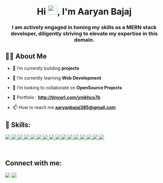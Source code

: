 <!-- 
<a href="#"><img width="100%" height="auto" src="https://i.imgur.com/iXuL1HG.png" height="175px"/></a>
 -->

<h1 align="center">Hi <img src="https://raw.githubusercontent.com/MartinHeinz/MartinHeinz/master/wave.gif" width="30px">, I'm Aaryan Bajaj</h1>
<h3 align="center">I am actively engaged in honing my skills as a MERN stack developer, diligently striving to elevate my expertise in this domain. </h3>


## 🙋‍♂️ About Me

- 🔭 I’m currently building **projects**

- 🌱 I’m currently learning **Web Development**

- 👯 I’m looking to collaborate on **OpenSource Projects**

- 💼 Portfolio : **http://tinyurl.com/ymkhco7b**

- 📫 How to reach me **aaryanbajaj385@gmail.com**

## 🚀 Skills:

<p align="left"> 
<a href="https://www.cplusplus.com/" target="_blank"> <img src="https://img.icons8.com/color/48/000000/c-plus-plus-logo.png"/> </a>
<a href="https://www.oracle.com/java/" target="_blank"> <img src="https://img.icons8.com/color/48/000000/java-coffee-cup-logo.png"/> </a>
<a href="https://www.python.org" target="_blank"> <img src="https://img.icons8.com/color/48/000000/python.png"/> </a>
<a href="https://www.w3.org/html/" target="_blank"> <img src="https://img.icons8.com/color/48/000000/html-5.png"/> </a>
<a href="https://www.w3schools.com/css/" target="_blank"> <img src="https://img.icons8.com/color/48/000000/css3.png"/> </a>
<a href="https://developer.mozilla.org/en-US/docs/Web/JavaScript" target="_blank"> <img src="https://img.icons8.com/color/48/000000/javascript.png"/> </a>
<a href="https://getbootstrap.com" target="_blank"> <img src="https://img.icons8.com/color/48/000000/bootstrap.png"/> </a>
<a href="https://reactjs.org" target="_blank"> <img src="https://img.icons8.com/color/48/000000/react-native.png"/> </a>
<a href="https://nodejs.org" target="_blank"> <img src="https://img.icons8.com/color/48/000000/nodejs.png"/> </a>
<a href="https://ejs.co" target="_blank"> <img src="https://img.icons8.com/color/48/000000/ejs.png"/> </a> 
<a href="https://firebase.google.com" target="_blank"> <img src="https://img.icons8.com/color/48/000000/firebase.png"/> </a>
<a href="https://redux-toolkit.js.org" target="_blank"> <img src="https://img.icons8.com/color/48/000000/redux.png"/> </a>
<a href="https://tailwindcss.com" target="_blank"> <img src="https://img.icons8.com/color/48/000000/tailwindcss.png"/> </a>
<a href="https://www.postman.com" target="_blank"> <img src="https://img.icons8.com/dusk/48/000000/postman-api.png"/> </a>
<a href="https://www.mysql.com/" target="_blank"> <img src="https://img.icons8.com/fluent/50/000000/mysql-logo.png"/> </a>
<a href="https://www.mongodb.com/" target="_blank"> <img src="https://img.icons8.com/color/48/000000/mongodb.png"/> </a> 
</p>
<br/>

## Connect with me:
<p align="left">

<a href = "https://www.linkedin.com/in/aaryan-bajaj-b388ab205/" target= "_blank"><img src="https://img.icons8.com/fluent/48/000000/linkedin.png"/></a>
<a href = "https://twitter.com/AaryanBajaj18" target= "_blank" ><img src="https://img.icons8.com/fluent/48/000000/twitter.png"/></a>
</p>


